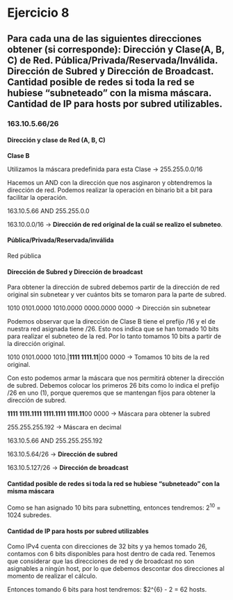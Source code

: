 # Ejercicio 8

## Para cada una de las siguientes direcciones obtener (si corresponde): Dirección y Clase(A, B, C) de Red. Pública/Privada/Reservada/Inválida. Dirección de Subred y Dirección de Broadcast. Cantidad posible de redes si toda la red se hubiese “subneteado” con la misma máscara. Cantidad de IP para hosts por subred utilizables.

### 163.10.5.66/26

#### Dirección y clase de Red (A, B, C)
**Clase B**

Utilizamos la máscara predefinida para esta Clase -> 255.255.0.0/16

Hacemos un AND con la dirección que nos asginaron y obtendremos la dirección de red. Podemos realizar la operación en binario bit a bit para facilitar la operación.

163.10.5.66 AND 255.255.0.0 

163.10.0.0/16 -> **Dirección de red original de la cuál se realizo el subneteo**.

#### Pública/Privada/Reservada/inválida
Red pública

#### Dirección de Subred y Dirección de broadcast
Para obtener la dirección de subred debemos partir de la dirección de red original sin subnetear y ver cuántos bits se tomaron para la parte de subred.

1010 0101.0000 1010.0000 0000.0000 0000 -> Dirección sin subnetear

Podemos observar que la dirección de Clase B tiene el prefijo /16 y el de nuestra red asignada tiene /26. Esto nos indica que se han tomado 10 bits para realizar el subneteo de la red. Por lo tanto tomamos 10 bits a partir de la dirección original.

1010 0101.0000 1010.|**1111 1111.11**|00 0000 -> Tomamos 10 bits de la red original.

Con esto podemos armar la máscara que nos permitirá obtener la dirección de subred. Debemos colocar los primeros 26 bits como lo indica el prefijo /26 en uno (1), porque queremos que se mantengan fijos para obtener la dirección de subred.

**1111 1111.1111 1111.1111 1111.11**00 0000 -> Máscara para obtener la subred

255.255.255.192 -> Máscara en decimal

163.10.5.66 AND 255.255.255.192

163.10.5.64/26 -> **Dirección de subred**

163.10.5.127/26 -> **Dirección de broadcast**

#### Cantidad posible de redes si toda la red se hubiese “subneteado” con la misma máscara
Como se han asignado 10 bits para subnetting, entonces tendremos: $2^{10}$ = 1024 subredes.

#### Cantidad de IP para hosts por subred utilizables
Como IPv4 cuenta con direcciones de 32 bits y ya hemos tomado 26, contamos con 6 bits disponibles para host dentro de cada red. Tenemos que considerar que las direcciones de red y de broadcast no son asignables a ningún host, por lo que debemos descontar dos direcciones al momento de realizar el cálculo.

Entonces tomando 6 bits para host tendremos: $2^{6} - 2 = 62 hosts.